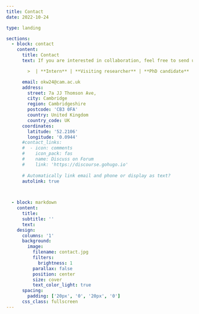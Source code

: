 ```yaml
---
title: Contact
date: 2022-10-24

type: landing

sections:
  - block: contact
    content:
      title: Contact
      text: If you are interested in collaboration, feel free to send us an email specifying your proposed ramification and research direction! <br> If you are interested joining our group, keep your eyes peeled for job openings or send us an generic inquiry for 

        >  | **Intern** | **Visiting researcher** | **PhD candidate** | **Post-doc** | <br> <br> please send as a CV and a cover letter answering the question *why CV4DT?*

      email: okw24@cam.ac.uk
      address:
        street: 7a JJ Thomson Ave,  
        city: Cambridge
        region: Cambridgeshire
        postcode: 'CB3 0FA'
        country: United Kingdom
        country_code: UK
      coordinates:
        latitude: '52.2106' 
        longitude: '0.0944'
      #contact_links:
      #  - icon: comments
      #    icon_pack: fas
      #    name: Discuss on Forum
      #    link: 'https://discourse.gohugo.io'
    
      # Automatically link email and phone or display as text?
      autolink: true
    


  - block: markdown
    content:
      title:
      subtitle: ''
      text:
    design:
      columns: '1'
      background:
        image: 
          filename: contact.jpg
          filters:
            brightness: 1
          parallax: false
          position: center
          size: cover
          text_color_light: true
      spacing:
        padding: ['20px', '0', '20px', '0']
      css_class: fullscreen
---
```

